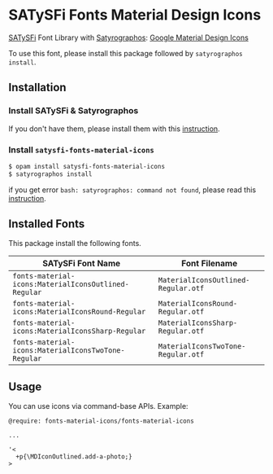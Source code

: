# SATySFi Fonts Material Design Icons

[SATySFi](https://github.com/gfngfn/SATySFi) Font Library with [Satyrographos](https://github.com/na4zagin3/satyrographos): [Google Material Design Icons](https://github.com/google/material-design-icons)

To use this font, please install this package followed by `satyrographos install`.

## Installation
### Install SATySFi & Satyrographos
If you don't have them, please install them with this [instruction](https://github.com/na4zagin3/satyrographos).

### Install `satysfi-fonts-material-icons`
```sh
$ opam install satysfi-fonts-material-icons
$ satyrographos install
```

if you get error `bash: satyrographos: command not found`, please read this [instruction](https://github.com/na4zagin3/satyrographos).

## Installed Fonts
This package install the following fonts.

|SATySFi Font Name                                   |Font Filename                      |
|----------------------------------------------------|-----------------------------------|
|`fonts-material-icons:MaterialIconsOutlined-Regular`|`MaterialIconsOutlined-Regular.otf`|
|`fonts-material-icons:MaterialIconsRound-Regular`   |`MaterialIconsRound-Regular.otf`   |
|`fonts-material-icons:MaterialIconsSharp-Regular`   |`MaterialIconsSharp-Regular.otf`   |
|`fonts-material-icons:MaterialIconsTwoTone-Regular` |`MaterialIconsTwoTone-Regular.otf` |

## Usage

You can use icons via command-base APIs. Example:

```
@require: fonts-material-icons/fonts-material-icons

...

'<
  +p{\MDIconOutlined.add-a-photo;}
>
```
